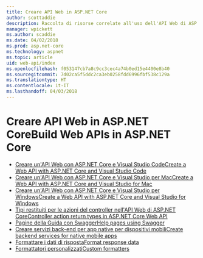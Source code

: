 ```yaml
---
title: Creare API Web in ASP.NET Core
author: scottaddie
description: Raccolta di risorse correlate all'uso dell'API Web di ASP.NET Core
manager: wpickett
ms.author: scaddie
ms.date: 04/02/2018
ms.prod: asp.net-core
ms.technology: aspnet
ms.topic: article
uid: web-api/index
ms.openlocfilehash: f053147cb7a8c9cc3cec4a74b0ed15e4400e8b40
ms.sourcegitcommit: 7d02ca5f5ddc2ca3eb0258fdd6996fbf538c129a
ms.translationtype: HT
ms.contentlocale: it-IT
ms.lasthandoff: 04/03/2018
---
```

# <a name="build-web-apis-in-aspnet-core"></a><span data-ttu-id="ed2dc-103">Creare API Web in ASP.NET Core</span><span class="sxs-lookup"><span data-stu-id="ed2dc-103">Build Web APIs in ASP.NET Core</span></span>

* [<span data-ttu-id="ed2dc-104">Creare un'API Web con ASP.NET Core e Visual Studio Code</span><span class="sxs-lookup"><span data-stu-id="ed2dc-104">Create a Web API with ASP.NET Core and Visual Studio Code</span></span>](xref:tutorials/web-api-vsc)
* [<span data-ttu-id="ed2dc-105">Creare un'API Web con ASP.NET Core e Visual Studio per Mac</span><span class="sxs-lookup"><span data-stu-id="ed2dc-105">Create a Web API with ASP.NET Core and Visual Studio for Mac</span></span>](xref:tutorials/first-web-api-mac)
* [<span data-ttu-id="ed2dc-106">Creare un'API Web con ASP.NET Core e Visual Studio per Windows</span><span class="sxs-lookup"><span data-stu-id="ed2dc-106">Create a Web API with ASP.NET Core and Visual Studio for Windows</span></span>](xref:tutorials/first-web-api)
* [<span data-ttu-id="ed2dc-107">Tipi restituiti per le azioni del controller nell'API Web di ASP.NET Core</span><span class="sxs-lookup"><span data-stu-id="ed2dc-107">Controller action return types in ASP.NET Core Web API</span></span>](xref:web-api/action-return-types)
* [<span data-ttu-id="ed2dc-108">Pagine della Guida con Swagger</span><span class="sxs-lookup"><span data-stu-id="ed2dc-108">Help pages using Swagger</span></span>](xref:tutorials/web-api-help-pages-using-swagger)
* [<span data-ttu-id="ed2dc-109">Creare servizi back-end per app native per dispositivi mobili</span><span class="sxs-lookup"><span data-stu-id="ed2dc-109">Create backend services for native mobile apps</span></span>](xref:mobile/native-mobile-backend)
* [<span data-ttu-id="ed2dc-110">Formattare i dati di risposta</span><span class="sxs-lookup"><span data-stu-id="ed2dc-110">Format response data</span></span>](xref:web-api/advanced/formatting)
* [<span data-ttu-id="ed2dc-111">Formattatori personalizzati</span><span class="sxs-lookup"><span data-stu-id="ed2dc-111">Custom formatters</span></span>](xref:web-api/advanced/custom-formatters)